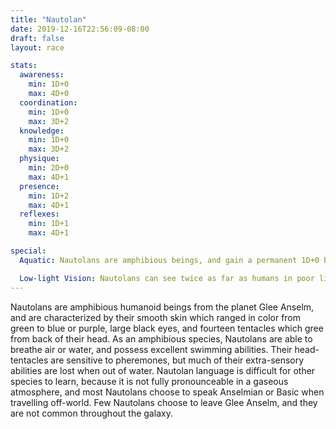 ```yaml
---
title: "Nautolan"
date: 2019-12-16T22:56:09-08:00
draft: false
layout: race

stats:
  awareness:
    min: 1D+0
    max: 4D+0
  coordination:
    min: 1D+0
    max: 3D+2
  knowledge:
    min: 1D+0
    max: 3D+2
  physique:
    min: 2D+0
    max: 4D+1
  presence:
    min: 1D+2
    max: 4D+1
  reflexes:
    min: 1D+1
    max: 4D+1

special:
  Aquatic: Nautolans are amphibious beings, and gain a permanent 1D+0 bonus to all Swim rolls. They are able to breathe underwater or in regular atmosphere with no penalty, and suffer no penalty for performing an action underwater.

  Low-light Vision: Nautolans can see twice as far as humans in poor lighting conditions and underwater.
---
```


Nautolans are amphibious humanoid beings from the planet Glee Anselm, and are
characterized by their smooth skin which ranged in color from green to blue or
purple, large black eyes, and fourteen tentacles which gree from back of their
head. As an amphibious species, Nautolans are able to breathe air or water, and
possess excellent swimming abilities. Their head-tentacles are sensitive to
pheremones, but much of their extra-sensory abilities are lost when out of
water. Nautolan language is difficult for other species to learn, because it is
not fully pronounceable in a gaseous atmosphere, and most Nautolans choose to
speak Anselmian or Basic when travelling off-world. Few Nautolans choose to
leave Glee Anselm, and they are not common throughout the galaxy.